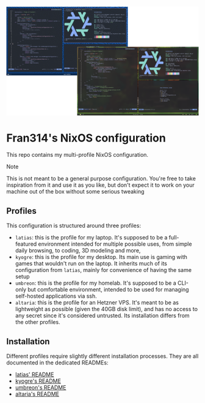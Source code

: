 ![Showcase of the desktop environment of latias](showcase/img.png)

# Fran314's NixOS configuration

This repo contains my multi-profile NixOS configuration.

> [!NOTE]  
> This is not meant to be a general purpose configuration. You're free to take
> inspiration from it and use it as you like, but don't expect it to work on
> your machine out of the box without some serious tweaking

## Profiles

This configuration is structured around three profiles:

- `latias`: this is the profile for my laptop. It's supposed to be a
  full-featured environment intended for multiple possible uses, from simple
  daily browsing, to coding, 3D modeling and more,
- `kyogre`: this is the profile for my desktop. Its main use is gaming with
  games that wouldn't run on the laptop. It inherits much of its configuration
  from `latias`, mainly for convenience of having the same setup
- `umbreon`: this is the profile for my homelab. It's supposed to be a CLI-only
  but comfortable environment, intended to be used for managing self-hosted
  applications via ssh.
- `altaria`: this is the profile for an Hetzner VPS. It's meant to be as
  lightweight as possible (given the 40GB disk limit), and has no access to any
  secret since it's considered untrusted. Its installation differs from the
  other profiles.

## Installation

Different profiles require slightly different installation processes. They are
all documented in the dedicated READMEs:

- [latias' README](/profiles/latias/README.md)
- [kyogre's README](/profiles/kyogre/README.md)
- [umbreon's README](/profiles/umbreon/README.md)
- [altaria's README](/profiles/altaria/README.md)

